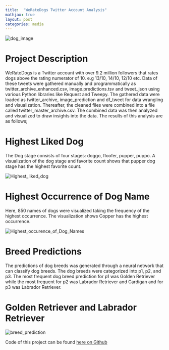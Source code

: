 ```yaml
---
title:  "WeRateDogs Twitter Account Analysis"
mathjax: true
layout: post
categories: media
---
```



![dog_image](https://user-images.githubusercontent.com/96656540/212531909-0b61fc95-2ee7-49ce-9299-9e1e82735066.jpg)

# Project Description
WeRateDogs is a Twitter account with over 9.2 million followers that rates dogs above the rating numerator of 10. e.g 13/10, 14/10, 12/10 etc. 
Data of these tweets were gathered manually and programmatically as twitter_archive_enhanced.csv, image.predictions.tsv and tweet_json using various 
Python libraries like Request and Tweepy. The gathered data were loaded as twitter_archive, image_prediction and df_tweet for data wrangling and visualization. 
Thereafter, the cleaned files were combined into a file called twitter_master_archive.csv.
The combined data was then analyzed and visualized to draw insights into the data. The results of this analysis are as follows;

# Highest Liked Dog
The Dog stage consists of four stages: doggo, floofer, pupper, puppo. 
A visualization of the dog stage and favorite count shows that pupper dog stage has the highest favorite count.

![Highest_liked_dog](https://user-images.githubusercontent.com/96656540/212532309-b589e3e8-6b13-4f88-b374-31705a2b7185.png)

# Highest Occurrence of Dog Name
Here, 850 names of dogs were visualized taking the frequency of the highest occurrence. The visualization shows Copper has the highest occurrence.

![Highest_occurence_of_Dog_Names](https://user-images.githubusercontent.com/96656540/212532436-2bc7845e-2740-4de4-993a-867c18e6f74c.png)

# Breed Predictions
The predictions of dog breeds was generated through a neural network that can classify dog breeds. The dog breeds were categorized into p1, p2, and p3. 
The most frequent dog breed prediction for p1 was Golden Retriever while the most frequent for p2 was Labrador Retriever and Cardigan and for p3 was Labrador Retriever.

# Golden Retriever and Labrador Retriever
![breed_prediction](https://user-images.githubusercontent.com/96656540/212533166-cf84382b-3f59-4918-b7b2-3df0e5fea207.png)

Code of this project can be found [here on Github](https://github.com/sakinahali/We_Rate_Dogs-Dataset)
